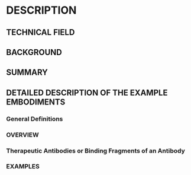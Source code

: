 # DESCRIPTION

## TECHNICAL FIELD

## BACKGROUND

## SUMMARY

## DETAILED DESCRIPTION OF THE EXAMPLE EMBODIMENTS

### General Definitions

### OVERVIEW

### Therapeutic Antibodies or Binding Fragments of an Antibody

### EXAMPLES

